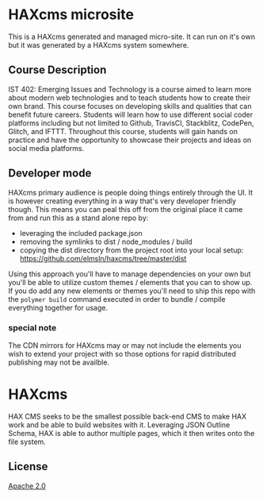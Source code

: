# HAXcms microsite
This is a HAXcms generated and managed micro-site. It can run on it's own but it was generated by a HAXcms system somewhere.

## Course Description
IST 402: Emerging Issues and Technology is a course aimed to learn more about modern web technologies and to teach students how to create their own brand. This course focuses on developing skills and qualities that can benefit future careers. Students will learn how to use different social coder platforms including but not limited to Github, TravisCI, Stackblitz, CodePen, Glitch, and IFTTT. Throughout this course, students will gain hands on practice and have the opportunity to showcase their projects and ideas on social media platforms. 

## Developer mode
HAXcms primary audience is people doing things entirely through the UI. It is however creating everything in a way that's very developer friendly though. This means you can peal this off from the original place it came from and run this as a stand alone repo by:

- leveraging the included package.json
- removing the symlinks to dist / node_modules / build
- copying the dist directory from the project root into your local setup: https://github.com/elmsln/haxcms/tree/master/dist

Using this approach you'll have to manage dependencies on your own but you'll be able to utilize custom themes / elements that you can to show up. If you do add any new elements or themes you'll need to ship this repo with the `polymer build` command executed in order to bundle / compile everything together for usage.

### special note
The CDN mirrors for HAXcms may or may not include the elements you wish to extend your project with so those options for rapid distributed publishing may not be availble.

# HAXcms
HAX CMS seeks to be the smallest possible back-end CMS to make HAX work and be able to build websites with it. Leveraging JSON Outline Schema, HAX is able to author multiple pages, which it then writes onto the file system.


## License
[Apache 2.0](LICENSE.md)
